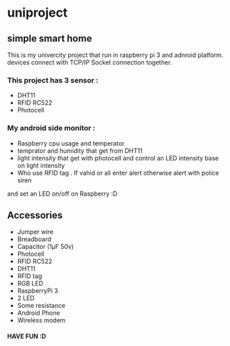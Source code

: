 # uniproject
## simple smart home 
This is my univercity project that run in raspberry pi 3 and adnroid platform. 
devices connect with TCP/IP Socket connection together.
###  This project has 3 sensor : 
  * DHT11 
  * RFID RC522
  * Photocell 
###  My android side monitor :
  * Raspberry cpu usage and temperator 
  * temprator and humidity that get from DHT11 
  * light intensity that get with photocell and control an LED intensity base on light intensity
  * Who use RFID tag . If vahid or ali enter alert otherwise alert with police siren
  
  and set an LED on/off on Raspberry :D

## Accessories
* Jumper wire
* Breadboard
* Capacitor (1μF 50v)
* Photocell
* RFID RC522
* DHT11
* RFID tag
* RGB LED
* RaspberryPi 3 
* 2 LED
* Some resistance
* Android Phone
* Wireless modem 

####  HAVE FUN :D
 
